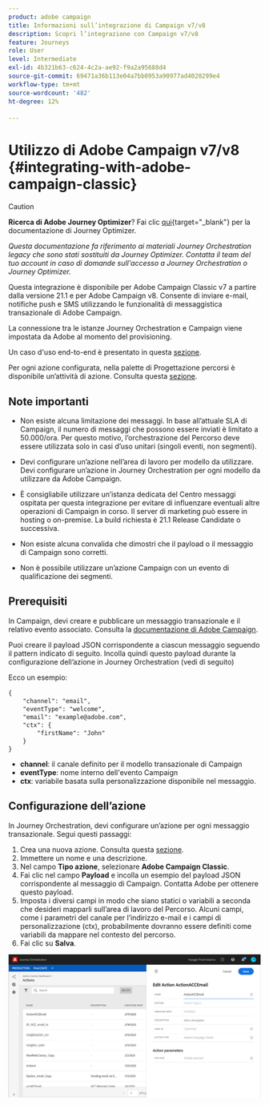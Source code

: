 ```yaml
---
product: adobe campaign
title: Informazioni sull’integrazione di Campaign v7/v8
description: Scopri l’integrazione con Campaign v7/v8
feature: Journeys
role: User
level: Intermediate
exl-id: 4b321b63-c624-4c2a-ae92-f9a2a95688d4
source-git-commit: 69471a36b113e04a7bb0953a90977ad4020299e4
workflow-type: tm+mt
source-wordcount: '482'
ht-degree: 12%

---
```


# Utilizzo di Adobe Campaign v7/v8 {#integrating-with-adobe-campaign-classic}


>[!CAUTION]
>
>**Ricerca di Adobe Journey Optimizer**? Fai clic [qui](https://experienceleague.adobe.com/it/docs/journey-optimizer/using/ajo-home){target="_blank"} per la documentazione di Journey Optimizer.
>
>
>_Questa documentazione fa riferimento ai materiali Journey Orchestration legacy che sono stati sostituiti da Journey Optimizer. Contatta il team del tuo account in caso di domande sull&#39;accesso a Journey Orchestration o Journey Optimizer._


Questa integrazione è disponibile per Adobe Campaign Classic v7 a partire dalla versione 21.1 e per Adobe Campaign v8. Consente di inviare e-mail, notifiche push e SMS utilizzando le funzionalità di messaggistica transazionale di Adobe Campaign.

La connessione tra le istanze Journey Orchestration e Campaign viene impostata da Adobe al momento del provisioning.

Un caso d&#39;uso end-to-end è presentato in questa [sezione](../usecase/campaign-classic-use-case.md).

Per ogni azione configurata, nella palette di Progettazione percorsi è disponibile un’attività di azione. Consulta questa [sezione](../building-journeys/using-adobe-campaign-classic.md).

## Note importanti

* Non esiste alcuna limitazione dei messaggi. In base all’attuale SLA di Campaign, il numero di messaggi che possono essere inviati è limitato a 50.000/ora. Per questo motivo, l’orchestrazione del Percorso deve essere utilizzata solo in casi d’uso unitari (singoli eventi, non segmenti).

* Devi configurare un’azione nell’area di lavoro per modello da utilizzare. Devi configurare un’azione in Journey Orchestration per ogni modello da utilizzare da Adobe Campaign.

* È consigliabile utilizzare un’istanza dedicata del Centro messaggi ospitata per questa integrazione per evitare di influenzare eventuali altre operazioni di Campaign in corso. Il server di marketing può essere in hosting o on-premise. La build richiesta è 21.1 Release Candidate o successiva.

* Non esiste alcuna convalida che dimostri che il payload o il messaggio di Campaign sono corretti.

* Non è possibile utilizzare un’azione Campaign con un evento di qualificazione dei segmenti.

## Prerequisiti

In Campaign, devi creare e pubblicare un messaggio transazionale e il relativo evento associato. Consulta la [documentazione di Adobe Campaign](https://experienceleague.adobe.com/docs/campaign-classic/using/transactional-messaging/introduction/about-transactional-messaging.html#transactional-messaging).

Puoi creare il payload JSON corrispondente a ciascun messaggio seguendo il pattern indicato di seguito. Incolla quindi questo payload durante la configurazione dell’azione in Journey Orchestration (vedi di seguito)

Ecco un esempio:

```
{
    "channel": "email",
    "eventType": "welcome",
    "email": "example@adobe.com",
    "ctx": {
        "firstName": "John"
    }
}
```

* **channel**: il canale definito per il modello transazionale di Campaign
* **eventType**: nome interno dell&#39;evento Campaign
* **ctx**: variabile basata sulla personalizzazione disponibile nel messaggio.

## Configurazione dell’azione

In Journey Orchestration, devi configurare un’azione per ogni messaggio transazionale. Segui questi passaggi:

1. Crea una nuova azione. Consulta questa [sezione](../action/action.md).
1. Immettere un nome e una descrizione.
1. Nel campo **Tipo azione**, selezionare **Adobe Campaign Classic**.
1. Fai clic nel campo **Payload** e incolla un esempio del payload JSON corrispondente al messaggio di Campaign. Contatta Adobe per ottenere questo payload.
1. Imposta i diversi campi in modo che siano statici o variabili a seconda che desideri mapparli sull’area di lavoro del Percorso. Alcuni campi, come i parametri del canale per l’indirizzo e-mail e i campi di personalizzazione (ctx), probabilmente dovranno essere definiti come variabili da mappare nel contesto del percorso.
1. Fai clic su **Salva**.

![](../assets/accintegration1.png)


